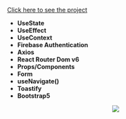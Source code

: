 [Click here to see the project](https://movie-app-firebase-ten.vercel.app/) <br>

* __UseState__<br>
* __UseEffect__<br>
* __UseContext__<br>
* __Firebase Authentication__<br>
* __Axios__<br>
* __React Router Dom v6__<br>
* __Props/Components__<br>
* __Form__<br>
* __useNavigate()__<br>
* __Toastify__<br>
* __Bootstrap5__<br>
<div align="center"><img src="https://github.com/MrDogukan/movie-app-firebase/blob/master/movie-app.gif">
